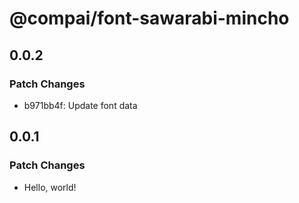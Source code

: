 # @compai/font-sawarabi-mincho

## 0.0.2

### Patch Changes

- b971bb4f: Update font data

## 0.0.1

### Patch Changes

- Hello, world!
